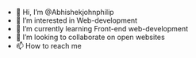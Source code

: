 - 👋 Hi, I’m @Abhishekjohnphilip
- 👀 I’m interested in Web-development
- 🌱 I’m currently learning Front-end web-development
- 💞️ I’m looking to collaborate on open websites
- 📫 How to reach me 

<!---
Abhishekjohnphilip/Abhishekjohnphilip is a ✨ special ✨ repository because its `README.md` (this file) appears on your GitHub profile.
You can click the Preview link to take a look at your changes.
--->
